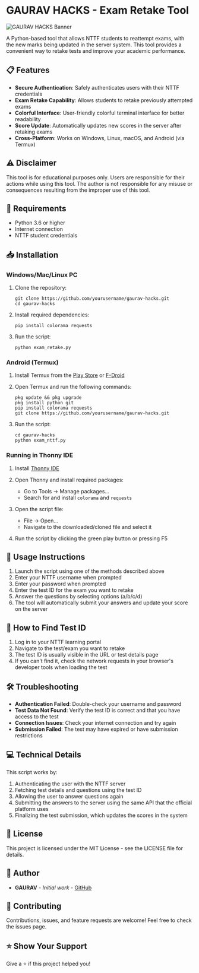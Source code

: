 # GAURAV HACKS - Exam Retake Tool

![GAURAV HACKS Banner](https://img.shields.io/badge/GAURAV-HACKS-yellow?style=for-the-badge)

A Python-based tool that allows NTTF students to reattempt exams, with the new marks being updated in the server system. This tool provides a convenient way to retake tests and improve your academic performance.

## 📋 Features

- **Secure Authentication**: Safely authenticates users with their NTTF credentials
- **Exam Retake Capability**: Allows students to retake previously attempted exams
- **Colorful Interface**: User-friendly colorful terminal interface for better readability
- **Score Update**: Automatically updates new scores in the server after retaking exams
- **Cross-Platform**: Works on Windows, Linux, macOS, and Android (via Termux)

## ⚠️ Disclaimer

This tool is for educational purposes only. Users are responsible for their actions while using this tool. The author is not responsible for any misuse or consequences resulting from the improper use of this tool.

## 🔧 Requirements

- Python 3.6 or higher
- Internet connection
- NTTF student credentials

## 📥 Installation

### Windows/Mac/Linux PC

1. Clone the repository:
   ```
   git clone https://github.com/yourusername/gaurav-hacks.git
   cd gaurav-hacks
   ```

2. Install required dependencies:
   ```
   pip install colorama requests
   ```

3. Run the script:
   ```
   python exam_retake.py
   ```

### Android (Termux)

1. Install Termux from the [Play Store](https://play.google.com/store/apps/details?id=com.termux) or [F-Droid](https://f-droid.org/packages/com.termux/)

2. Open Termux and run the following commands:
   ```
   pkg update && pkg upgrade
   pkg install python git
   pip install colorama requests
   git clone https://github.com/yourusername/gaurav-hacks.git
   ```

4. Run the script:
   ```
   cd gaurav-hacks
   python exam_nttf.py
   ```

### Running in Thonny IDE

1. Install [Thonny IDE](https://thonny.org/)

2. Open Thonny and install required packages:
   - Go to Tools → Manage packages...
   - Search for and install `colorama` and `requests`

3. Open the script file:
   - File → Open...
   - Navigate to the downloaded/cloned file and select it

4. Run the script by clicking the green play button or pressing F5

## 🚀 Usage Instructions

1. Launch the script using one of the methods described above
2. Enter your NTTF username when prompted
3. Enter your password when prompted
4. Enter the test ID for the exam you want to retake
5. Answer the questions by selecting options (a/b/c/d)
6. The tool will automatically submit your answers and update your score on the server

## 📝 How to Find Test ID

1. Log in to your NTTF learning portal
2. Navigate to the test/exam you want to retake
3. The test ID is usually visible in the URL or test details page
4. If you can't find it, check the network requests in your browser's developer tools when loading the test

## 🛠️ Troubleshooting

- **Authentication Failed**: Double-check your username and password
- **Test Data Not Found**: Verify the test ID is correct and that you have access to the test
- **Connection Issues**: Check your internet connection and try again
- **Submission Failed**: The test may have expired or have submission restrictions

## 💻 Technical Details

This script works by:
1. Authenticating the user with the NTTF server
2. Fetching test details and questions using the test ID
3. Allowing the user to answer questions again
4. Submitting the answers to the server using the same API that the official platform uses
5. Finalizing the test submission, which updates the scores in the system

## 📄 License

This project is licensed under the MIT License - see the LICENSE file for details.

## 👤 Author

- **GAURAV** - *Initial work* - [GitHub](https://github.com/GauravKumarKalindi)

## 🤝 Contributing

Contributions, issues, and feature requests are welcome! Feel free to check the issues page.

## ⭐ Show Your Support

Give a ⭐️ if this project helped you!
